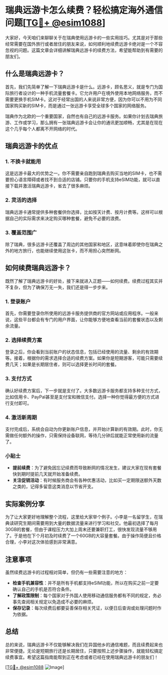 # 瑞典远游卡怎么续费？轻松搞定海外通信问题[[TG💪+ @esim1088](https://t.me/s/esim1088)]

大家好，今天咱们来聊聊关于在瑞典使用远游卡的一些实用技巧。尤其是对于那些经常需要在国外旅行或者居住的朋友来说，如何顺利地续费远游卡绝对是一个不容忽视的问题。这篇文章会详细讲解瑞典远游卡的续费方法，希望能帮助到有需要的朋友们。

## 什么是瑞典远游卡？

首先，我们先简单了解一下瑞典远游卡是什么。远游卡，顾名思义，就是专门为国际旅行者设计的一种手机流量套餐卡。它允许用户在境外使用本地网络服务，而不需要更换手机SIM卡。这对于经常出国的人来说非常方便，因为你可以不用为不同国家购买新的SIM卡，而是通过一张远游卡享受全球多个国家的网络服务。

瑞典作为北欧的一个重要国家，自然也有自己的远游卡服务。如果你计划去瑞典旅游、工作或学习，那么拥有一张瑞典远游卡会让你的通讯更加顺畅，尤其是在现在这个几乎每个人都离不开网络的时代。

## 瑞典远游卡的优点

### 1. 不换卡就能用

这是远游卡最大的优势之一。你不需要亲自跑到瑞典去购买当地的SIM卡，也不需要担心语言障碍或者找不到合适的店铺。只要你的手机支持eSIM功能，就可以直接下载并激活瑞典远游卡，省去了很多麻烦。

### 2. 灵活的选择

瑞典远游卡通常提供多种套餐供你选择，比如按天计费、按月计费等。这样可以根据自己的实际需求来决定购买哪种套餐，避免不必要的浪费。

### 3. 覆盖范围广

除了瑞典，很多远游卡还覆盖了周边的其他国家和地区，这意味着即使你在瑞典之外的地方旅行，也能继续使用这张卡，而不用担心突然断网。

## 如何续费瑞典远游卡？

既然了解了瑞典远游卡的好处，接下来就进入正题——如何续费。续费过程其实并不复杂，但为了确保万无一失，我们还是得一步步来。

### 1. 登录账户

首先，你需要登录你所使用的远游卡服务提供商的官方网站或应用程序。一般来说，这些平台都会有专门的用户界面，让你能够方便地查看当前的套餐状态以及剩余流量。

### 2. 选择续费方案

登录之后，你会看到当前账户的状态信息，包括已经使用的流量、剩余的有效期等。接着，根据你的需求选择合适的续费方案。如果你是短期游客，可能只需要续费几天；如果是长期居住者，则可以选择更长时间的套餐。

### 3. 支付方式

确认好续费方案后，下一步就是支付了。大多数远游卡服务都支持多种支付方式，比如信用卡、PayPal甚至是支付宝和微信支付。选择一种你觉得最方便的方式进行支付即可。

### 4. 激活新周期

支付完成后，系统会自动为你更新账户信息，并开始计算新的有效期。此时，你无需做任何额外的操作，只需保持设备联网，等待几分钟后就能正常使用新的流量了。

### 小贴士

- **提前续费**：为了避免因忘记续费而导致断网的情况发生，建议大家在现有套餐快到期时提前几天就开始准备续费。
- **关注促销活动**：有时候服务商会有各种优惠活动，比如买一定期限送额外天数之类的，记得多留意这类消息以节省开支。

## 实际案例分享

为了让大家更好地理解整个流程，这里给大家举个例子。小李是一名留学生，在瑞典读研究生期间需要用到大量的数据流量来进行学习和社交。他最初选择了每月30GB的套餐，但由于课程压力大加上周末还要兼职打工，很快发现流量不够用了。于是他在下个月初及时续费了一个60GB的大容量套餐。由于操作简便且价格合理，小李对这次体验感到非常满意。

## 注意事项

虽然续费远游卡的过程相对简单，但仍有一些需要注意的地方：

- **检查手机兼容性**：并不是所有手机都支持eSIM功能，所以在购买之前一定要确认自己的手机是否符合条件。
- **了解政策限制**：每个国家对于外国人使用移动通信服务都有不同的规定，务必事先查阅相关规定以免造成不必要的麻烦。
- **保存记录**：每次续费后都要妥善保存相关凭证，以便日后查询或处理问题时作为依据。

## 总结

总的来说，瑞典远游卡不仅能够解决我们在异国他乡的通信难题，而且续费起来也非常便捷。无论是短期旅行还是长期居住，只要按照上述步骤操作，就能轻松搞定续费事宜。希望这篇指南能帮到正在考虑或者已经在使用瑞典远游卡的朋友们！

[[TG💪+ @esim1088](https://t.me/s/esim1088) ![Image](https://i.postimg.cc/4NQfJmqS/Snipaste-2025-05-13-00-14-12.png)]
